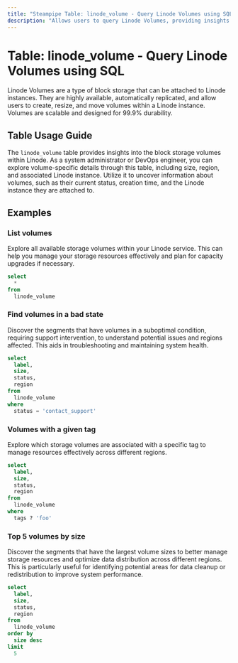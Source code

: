 ```yaml
---
title: "Steampipe Table: linode_volume - Query Linode Volumes using SQL"
description: "Allows users to query Linode Volumes, providing insights into the block storage volumes associated with Linode instances."
---
```


# Table: linode_volume - Query Linode Volumes using SQL

Linode Volumes are a type of block storage that can be attached to Linode instances. They are highly available, automatically replicated, and allow users to create, resize, and move volumes within a Linode instance. Volumes are scalable and designed for 99.9% durability.

## Table Usage Guide

The `linode_volume` table provides insights into the block storage volumes within Linode. As a system administrator or DevOps engineer, you can explore volume-specific details through this table, including size, region, and associated Linode instance. Utilize it to uncover information about volumes, such as their current status, creation time, and the Linode instance they are attached to.

## Examples

### List volumes
Explore all available storage volumes within your Linode service. This can help you manage your storage resources effectively and plan for capacity upgrades if necessary.

```sql
select
  *
from
  linode_volume
```

### Find volumes in a bad state
Discover the segments that have volumes in a suboptimal condition, requiring support intervention, to understand potential issues and regions affected. This aids in troubleshooting and maintaining system health.

```sql
select
  label,
  size,
  status,
  region
from
  linode_volume
where
  status = 'contact_support'
```

### Volumes with a given tag
Explore which storage volumes are associated with a specific tag to manage resources effectively across different regions.

```sql
select
  label,
  size,
  status,
  region
from
  linode_volume
where
  tags ? 'foo'
```

### Top 5 volumes by size
Discover the segments that have the largest volume sizes to better manage storage resources and optimize data distribution across different regions. This is particularly useful for identifying potential areas for data cleanup or redistribution to improve system performance.

```sql
select
  label,
  size,
  status,
  region
from
  linode_volume
order by
  size desc
limit
  5
```